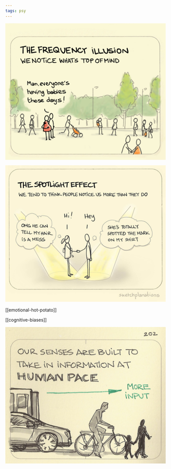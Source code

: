```yaml
---
tags: psy
---
```


![](/static/img/notice-top-of-mind.jpeg)

![](/static/img/the-spotlight-effect.jpeg)

[[emotional-hot-potato]]

[[cognitive-biases]]

![](/static/img/human-pace.jpeg)
